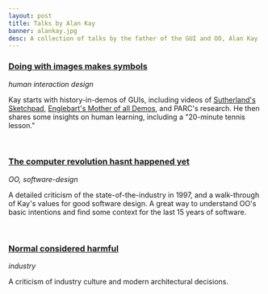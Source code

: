 ```yaml
---
layout: post
title: Talks by Alan Kay
banner: alankay.jpg
desc: A collection of talks by the father of the GUI and OO, Alan Kay
---
```


### [Doing with images makes symbols](https://www.youtube.com/embed/kzDpfk8YhlE)

*human interaction design*

Kay starts with history-in-demos of GUIs, including videos of [Sutherland's Sketchpad](http://en.wikipedia.org/wiki/Sketchpad), [Englebart's Mother of all Demos](http://en.wikipedia.org/wiki/The_Mother_of_All_Demos), and PARC's research. He then shares some insights on human learning, including a "20-minute tennis lesson."

<br>

### [The computer revolution hasnt happened yet](https://www.youtube.com/embed/oKg1hTOQXoY)

*OO, software-design*

A detailed criticism of the state-of-the-industry in 1997, and a walk-through of Kay's values for good software design. A great way to understand OO's basic intentions and find some context for the last 15 years of software.

<br>

### [Normal considered harmful](https://www.youtube.com/embed/FvmTSpJU-Xc)

*industry*

A criticism of industry culture and modern architectural decisions.
